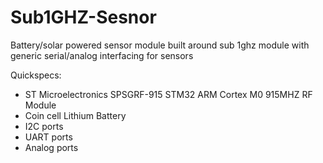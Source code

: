 # Sub1GHZ-Sesnor
Battery/solar powered sensor module built around sub 1ghz module with generic serial/analog interfacing for sensors

Quickspecs:
- ST Microelectronics SPSGRF-915 STM32 ARM Cortex M0 915MHZ RF Module
- Coin cell Lithium Battery
- I2C ports
- UART ports
- Analog ports
